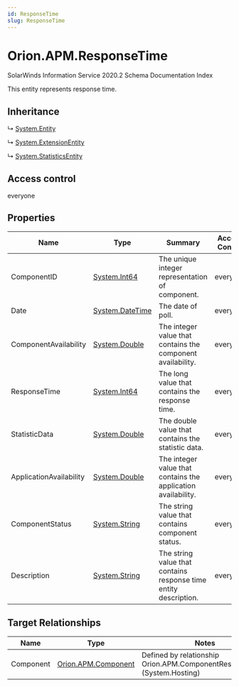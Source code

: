 ```yaml
---
id: ResponseTime
slug: ResponseTime
---
```


# Orion.APM.ResponseTime

SolarWinds Information Service 2020.2 Schema Documentation Index

This entity represents response time.

## Inheritance

↳ [System.Entity](./../System/Entity)

↳ [System.ExtensionEntity](./../System/ExtensionEntity)

↳ [System.StatisticsEntity](./../System/StatisticsEntity)

## Access control

everyone

## Properties

| Name | Type | Summary | Access Control |
| ------ | ------ | ------ | ------ |
| ComponentID | [System.Int64](https://docs.microsoft.com/en-us/dotnet/api/system.int64) | The unique integer representation of component. | everyone |
| Date | [System.DateTime](https://docs.microsoft.com/en-us/dotnet/api/system.datetime) | The date of poll. | everyone |
| ComponentAvailability | [System.Double](https://docs.microsoft.com/en-us/dotnet/api/system.double) | The integer value that contains the component availability. | everyone |
| ResponseTime | [System.Int64](https://docs.microsoft.com/en-us/dotnet/api/system.int64) | The long value that contains the response time. | everyone |
| StatisticData | [System.Double](https://docs.microsoft.com/en-us/dotnet/api/system.double) | The double value that contains the statistic data. | everyone |
| ApplicationAvailability | [System.Double](https://docs.microsoft.com/en-us/dotnet/api/system.double) | The integer value that contains the application availability. | everyone |
| ComponentStatus | [System.String](https://docs.microsoft.com/en-us/dotnet/api/system.string) | The string value that contains component status. | everyone |
| Description | [System.String](https://docs.microsoft.com/en-us/dotnet/api/system.string) | The string value that contains response time entity description. | everyone |

## Target Relationships

| Name | Type | Notes |
| ------ | ------ | ------ |
| Component | [Orion.APM.Component](./../Orion.APM/Component) | Defined by relationship Orion.APM.ComponentResponseTime (System.Hosting) |

